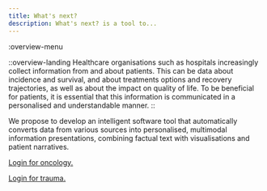 ```yaml
---
title: What's next?
description: What's next? is a tool to...
--- 
```


:overview-menu

::overview-landing 
Healthcare organisations such as hospitals increasingly collect information from and about patients. This can be data about incidence and survival, and about treatments options and recovery trajectories, as well as about the impact on quality of life. To be beneficial for patients, it is essential that this information is communicated in a personalised and understandable manner. 
::

We propose to develop an intelligent software tool that automatically converts data from various sources into personalised, multimodal information presentations, combining factual text with visualisations and patient narratives. 

[Login for oncology.](/login?type=oncology)

[Login for trauma.](/login?type=trauma)